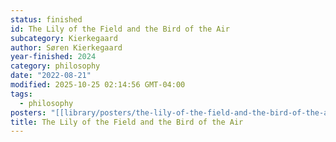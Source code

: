 ```yaml
---
status: finished
id: The Lily of the Field and the Bird of the Air
subcategory: Kierkegaard
author: Søren Kierkegaard
year-finished: 2024
category: philosophy
date: "2022-08-21"
modified: 2025-10-25 02:14:56 GMT-04:00
tags:
  - philosophy
posters: "[[library/posters/the-lily-of-the-field-and-the-bird-of-the-air.jpg]]"
title: The Lily of the Field and the Bird of the Air
---
```

